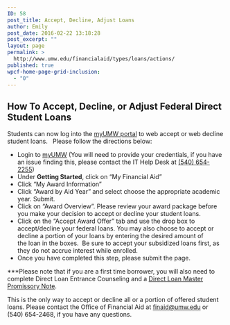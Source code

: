 ```yaml
---
ID: 58
post_title: Accept, Decline, Adjust Loans
author: Emily
post_date: 2016-02-22 13:18:28
post_excerpt: ""
layout: page
permalink: >
  http://www.umw.edu/financialaid/types/loans/actions/
published: true
wpcf-home-page-grid-inclusion:
  - "0"
---
```

<h2>How To Accept, Decline, or Adjust Federal Direct Student Loans</h2>
Students can now log into the <a href="https://orgsync.com/82489/chapter">myUMW portal</a> to web accept or web decline student loans.   Please follow the directions below:
<ul>
	<li>Login to <a href="https://orgsync.com/82489/chapter">myUMW</a> (You will need to provide your credentials, if you have an issue finding this, please contact the IT Help Desk at <a href="tel:%28540%29%20654-2255">(540) 654-2255</a>)</li>
	<li>Under <strong>Getting Started</strong>, click on “My Financial Aid”</li>
	<li>Click “My Award Information”</li>
	<li>Click “Award by Aid Year” and select choose the appropriate academic year. Submit.</li>
	<li>Click on “Award Overview”. Please review your award package before you make your decision to accept or decline your student loans.</li>
	<li>Click on the “Accept Award Offer” tab and use the drop box to accept/decline your federal loans. You may also choose to accept or decline a portion of your loans by entering the desired amount of the loan in the boxes.  Be sure to accept your subsidized loans first, as they do not accrue interest while enrolled.</li>
	<li>Once you have completed this step, please submit the page.</li>
</ul>
***Please note that if you are a first time borrower, you will also need to complete Direct Loan Entrance Counseling and a <a href="http://www.studentloans.gov">Direct Loan Master Promissory Note</a>.

This is the only way to accept or decline all or a portion of offered student loans. Please contact the Office of Financial Aid at <a href="mailto:finaid@umw.edu">finaid@umw.edu</a> or (540) 654-2468, if you have any questions.